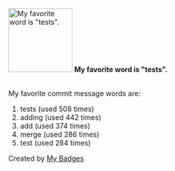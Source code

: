 <img src="https://my-badges.github.io/my-badges/favorite-word.png" alt="My favorite word is &quot;tests&quot;." title="My favorite word is &quot;tests&quot;." width="128">
<strong>My favorite word is &quot;tests&quot;.</strong>
<br><br>

My favorite commit message words are:

1. tests (used 508 times)
2. adding (used 442 times)
3. add (used 374 times)
4. merge (used 286 times)
5. test (used 284 times)


Created by <a href="https://github.com/my-badges/my-badges">My Badges</a>